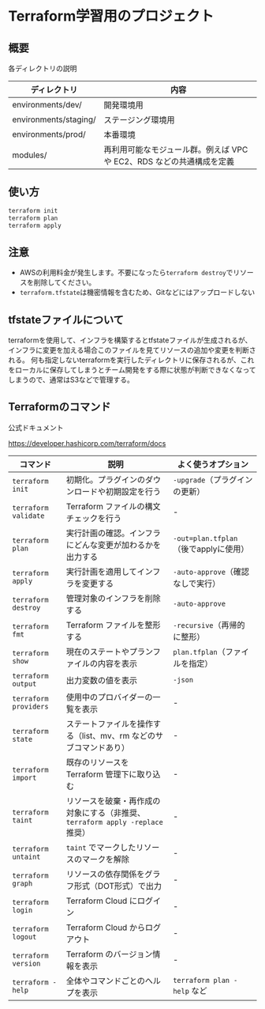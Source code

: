 # Terraform学習用のプロジェクト

## 概要

各ディレクトリの説明

| ディレクトリ | 内容 |
| ---- | ---- |
| environments/dev/ | 開発環境用 |
| environments/staging/ | ステージング環境用 |
| environments/prod/| 本番環境 |
| modules/ | 再利用可能なモジュール群。例えば VPC や EC2、RDS などの共通構成を定義 |

## 使い方



```sh
terraform init
terraform plan
terraform apply
```

## 注意
- AWSの利用料金が発生します。不要になったら`terraform destroy`でリソースを削除してください。
- `terraform.tfstate`は機密情報を含むため、Gitなどにはアップロードしない


## tfstateファイルについて

terraformを使用して、インフラを構築するとtfstateファイルが生成されるが、インフラに変更を加える場合このファイルを見てリソースの追加や変更を判断される。
何も指定しないterraformを実行したディレクトリに保存されるが、これをローカルに保存してしまうとチーム開発をする際に状態が判断できなくなってしまうので、通常はS3などで管理する。


## Terraformのコマンド

公式ドキュメント

https://developer.hashicorp.com/terraform/docs

| コマンド                     | 説明                                                                 | よく使うオプション                |
|-----------------------------|----------------------------------------------------------------------|-----------------------------------|
| `terraform init`            | 初期化。プラグインのダウンロードや初期設定を行う                     | `-upgrade`（プラグインの更新）     |
| `terraform validate`        | Terraform ファイルの構文チェックを行う                                | -                                 |
| `terraform plan`            | 実行計画の確認。インフラにどんな変更が加わるかを出力する              | `-out=plan.tfplan`（後でapplyに使用） |
| `terraform apply`           | 実行計画を適用してインフラを変更する                                  | `-auto-approve`（確認なしで実行）   |
| `terraform destroy`         | 管理対象のインフラを削除する                                          | `-auto-approve`                    |
| `terraform fmt`             | Terraform ファイルを整形する                                          | `-recursive`（再帰的に整形）       |
| `terraform show`            | 現在のステートやプランファイルの内容を表示                            | `plan.tfplan`（ファイルを指定）     |
| `terraform output`          | 出力変数の値を表示                                                    | `-json`                            |
| `terraform providers`       | 使用中のプロバイダーの一覧を表示                                      | -                                 |
| `terraform state`           | ステートファイルを操作する（list、mv、rm などのサブコマンドあり）     | -                                 |
| `terraform import`          | 既存のリソースを Terraform 管理下に取り込む                           | -                                 |
| `terraform taint`           | リソースを破棄・再作成の対象にする（非推奨、`terraform apply -replace`推奨） | -                            |
| `terraform untaint`         | `taint` でマークしたリソースのマークを解除                             | -                                 |
| `terraform graph`           | リソースの依存関係をグラフ形式（DOT形式）で出力                       | -                                 |
| `terraform login`           | Terraform Cloud にログイン                                            | -                                 |
| `terraform logout`          | Terraform Cloud からログアウト                                        | -                                 |
| `terraform version`         | Terraform のバージョン情報を表示                                      | -                                 |
| `terraform -help`           | 全体やコマンドごとのヘルプを表示                                      | `terraform plan -help` など       |

